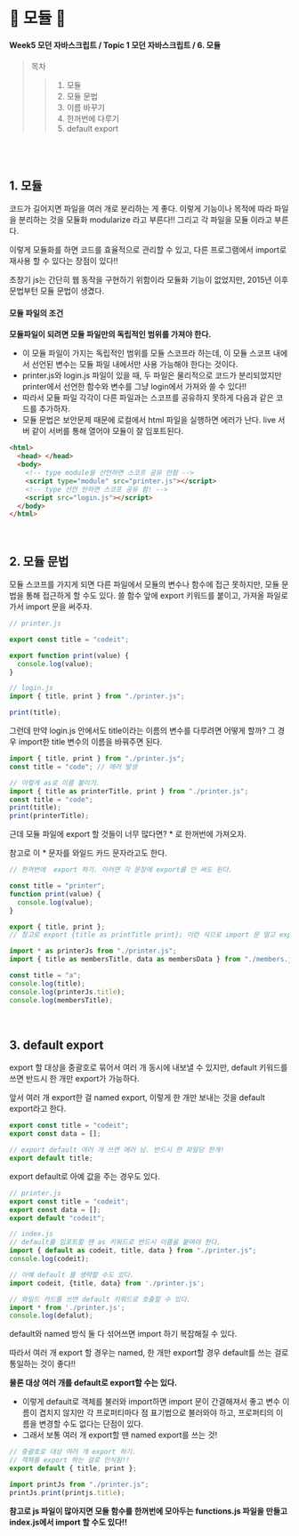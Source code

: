 # 🍑 모듈 🍑

#### Week5 모던 자바스크립트 / Topic 1 모던 자바스크립트 / 6. 모듈

> 목차
>
> > 1. 모듈
> > 2. 모듈 문법
> > 3. 이름 바꾸기
> > 4. 한꺼번에 다루기
> > 5. default export

<br><br>

## 1. 모듈

코드가 길어지면 파일을 여러 개로 분리하는 게 좋다. 이렇게 기능이나 목적에 따라 파일을 분리하는 것을 모듈화 modularize 라고 부른다!! 그리고 각 파일을 모듈 이라고 부른다.

이렇게 모듈화를 하면 코드를 효율적으로 관리할 수 있고, 다른 프로그램에서 import로 재사용 할 수 있다는 장점이 있다!!

초창기 js는 간단히 웹 동작을 구현하기 위함이라 모듈화 기능이 없었지만, 2015년 이후 문법부턴 모듈 문법이 생겼다.

#### 모듈 파일의 조건

**모듈파일이 되려면 모듈 파일만의 독립적인 범위를 가져야 한다.**

- 이 모듈 파일이 가지는 독립적인 범위를 모듈 스코프라 하는데, 이 모듈 스코프 내에서 선언된 변수는 모듈 파일 내에서만 사용 가능해야 한다는 것이다.
- printer.js와 login.js 파일이 있을 때, 두 파일은 물리적으로 코드가 분리되었지만 printer에서 선언한 함수와 변수를 그냥 login에서 가져와 쓸 수 있다!!
- 따라서 모듈 파일 각각이 다른 파일과는 스코프를 공유하지 못하게 다음과 같은 코드를 추가하자.
- 모듈 문법은 보안문제 때문에 로컬에서 html 파일을 실행하면 에러가 난다. live 서버 같이 서버를 통해 열어야 모듈이 잘 임포트된다.

```html
<html>
  <head> </head>
  <body>
    <!-- type module을 선언하면 스코프 공유 안함 -->
    <script type="module" src="printer.js"></script>
    <!-- type 선언 안하면 스코프 공유 함! -->
    <script src="login.js"></script>
  </body>
</html>
```

<br>

## 2. 모듈 문법

모듈 스코프를 가지게 되면 다른 파일에서 모듈의 변수나 함수에 접근 못하지만, 모듈 문법을 통해 접근하게 할 수도 있다. 쓸 함수 앞에 export 키워드를 붙이고, 가져올 파일로 가서 import 문을 써주자.

```js
// printer.js

export const title = "codeit";

export function print(value) {
  console.log(value);
}
```

```js
// login.js
import { title, print } from "./printer.js";

print(title);
```

그런데 만약 login.js 안에서도 title이라는 이름의 변수를 다루려면 어떻게 할까? 그 경우 import한 title 변수의 이름을 바꿔주면 된다.

```js
import { title, print } from "./printer.js";
const title = "code"; // 에러 발생
```

```js
// 이렇게 as로 이름 붙이기.
import { title as printerTitle, print } from "./printer.js";
const title = "code";
print(title);
print(printerTitle);
```

근데 모듈 파일에 export 할 것들이 너무 많다면? \* 로 한꺼번에 가져오자.

참고로 이 \* 문자를 와일드 카드 문자라고도 한다.

```js
// 한꺼번에  export 하기. 이러면 각 문장에 export를 안 써도 된다.

const title = "printer";
function print(value) {
  console.log(value);
}

export { title, print };
// 참고로 export {title as printTitle print}; 이런 식으로 import 문 말고 export 문에서 미리 이름 지정할 수 있다!
```

```js
import * as printerJs from "./printer.js";
import { title as membersTitle, data as membersData } from "./members.js";

const title = "a";
console.log(title);
console.log(printerJs.title);
console.log(membersTitle);
```

<br>

## 3. default export

export 할 대상을 중괄호로 묶어서 여러 개 동시에 내보낼 수 있지만, default 키워드를 쓰면 반드시 한 개만 export가 가능하다.

앞서 여러 개 export한 걸 named export, 이렇게 한 개만 보내는 것을 default export라고 한다.

```js
export const title = "codeit";
export const data = [];

// export default 여러 개 쓰면 에러 남. 반드시 한 파일당 한개!
export default title;
```

export default로 아예 값을 주는 경우도 있다.

```js
// printer.js
export const title = "codeit";
export const data = [];
export default "codeit";
```

```js
// index.js
// default를 임포트할 땐 as 키워드로 반드시 이름을 붙여야 한다.
import { default as codeit, title, data } from "./printer.js";
console.log(codeit);

// 아예 default 를 생략할 수도 있다.
import codeit, {title, data} from './printer.js';

// 와일드 카드를 쓰면 default 키워드로 호출할 수 있다.
import * from './printer.js';
console.log(defalut);
```

default와 named 방식 둘 다 섞어쓰면 import 하기 복잡해질 수 있다.

따라서 여러 개 export 할 경우는 named, 한 개만 export할 경우 default를 쓰는 걸로 통일하는 것이 좋다!!

**물론 대상 여러 개를 default로 export할 수는 있다.**

- 이렇게 default로 객체를 불러와 import하면 import 문이 간결해져서 좋고 변수 이름이 겹치지 않지만 각 프로퍼티마다 점 표기법으로 불러와야 하고, 프로퍼티의 이름을 변경할 수도 없다는 단점이 있다.
- 그래서 보통 여러 개 export할 땐 named export를 쓰는 것!

```js
// 중괄호로 대상 여러 개 export 하기.
// 객체를 export 하는 걸로 인식됨!!
export default { title, print };
```

```js
import printJs from "./printer.js";
printJs.print(printjs.title);
```

**참고로 js 파일이 많아지면 모듈 함수를 한꺼번에 모아두는 functions.js 파일을 만들고 index.js에서 import 할 수도 있다!!**

<br>
